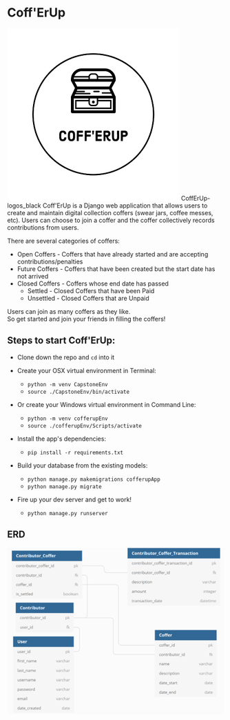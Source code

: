 # Coff'ErUp
![cofferUp logo](./cofferupApp/assets/logo2/CoffErUp-logos_black_resize.png)
CoffErUp-logos_black
Coff'ErUp is a Django web application that allows users to create and maintain digital collection coffers (swear jars, coffee messes, etc). Users can choose to join a coffer and the coffer collectively records contributions from users.  
  
There are several categories of coffers:
* Open Coffers - Coffers that have already started and are accepting contributions/penalties
* Future Coffers - Coffers that have been created but the start date has not arrived
* Closed Coffers - Coffers whose end date has passed
  * Settled - Closed Coffers that have been Paid
  * Unsettled - Closed Coffers that are Unpaid  
  
Users can join as many coffers as they like.  
So get started and join your friends in filling the coffers!  

## Steps to start Coff'ErUp:

* Clone down the repo and `cd` into it

* Create your OSX virtual environment in Terminal:

  * `python -m venv CapstoneEnv`
  * `source ./CapstoneEnv/bin/activate`

* Or create your Windows virtual environment in Command Line:

  * `python -m venv cofferupEnv`
  * `source ./cofferupEnv/Scripts/activate`

* Install the app's dependencies:

  * `pip install -r requirements.txt`

* Build your database from the existing models:

  * `python manage.py makemigrations cofferupApp`
  * `python manage.py migrate`
  
* Fire up your dev server and get to work!

  * `python manage.py runserver`


## ERD

![cofferUp ERD](./cofferupApp/assets/cofferUpERD.PNG)

